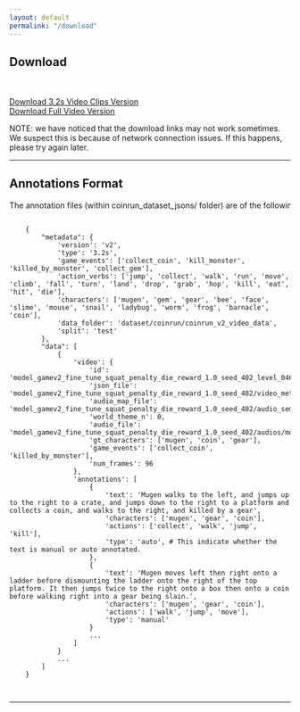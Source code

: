 ```yaml
---
layout: default
permalink: "/download"
---
```


<link rel="stylesheet" type="text/css" href="/static/css/home.css">

<h2 class="anchor" id="download">Download</h2>
<div class="download-container row"  style="margin-top:50px">
  <div class="col-md-6 col-sm-6 col-xs-12 col-12">
    <a class="button-div" href="https://dl.fbaipublicfiles.com/large_objects/MUGEN_release/coinrun.zip">
    Download 3.2s Video Clips Version
    </a>
  </div>

  <div class="col-md-6 col-sm-6 col-xs-12 col-12">
    <a class="button-div" href="https://dl.fbaipublicfiles.com/large_objects/MUGEN_release/full_json_data.zip">
    Download Full Video Version
    </a>
  </div>

  <p>
  NOTE: we have noticed that the download links may not work sometimes. We suspect this is because of network connection issues. If this happens, please try again later.
  </p>
</div>
<hr>

<!-- DATA FORMAT --------------------------------------------------------- -->
<div class="format-container row">
  <div class="col-md-12 col-sm-12 col-xs-12 col-12">
    <h2>Annotations Format</h2>
  </div>
  <div class="col-md-12 col-sm-12 col-xs-12 col-12">
  </div>
  <div class="col-md-12 col-sm-12 col-xs-12 col-12" style= "white-space: nowrap; overflow-x: scroll;">
  The annotation files (within coinrun_dataset_jsons/ folder) are of the following format:
    <pre><code>
    {
        "metadata": {
            'version': 'v2',
            'type': '3.2s',
            'game_events': ['collect_coin', 'kill_monster', 'killed_by_monster', 'collect_gem'],
            'action_verbs': ['jump', 'collect', 'walk', 'run', 'move', 'climb', 'fall', 'turn', 'land', 'drop', 'grab', 'hop', 'kill', 'eat', 'hit', 'die'],
            'characters': ['mugen', 'gem', 'gear', 'bee', 'face', 'slime', 'mouse', 'snail', 'ladybug', 'worm', 'frog', 'barnacle', 'coin'],
            'data_folder': 'dataset/coinrun/coinrun_v2_video_data',
            'split': 'test'
        },
        "data": [
            {
                'video': {
                    'id': 'model_gamev2_fine_tune_squat_penalty_die_reward_1.0_seed_402_level_0469_video_frames_0175_to_0270', 
                    'json_file': 'model_gamev2_fine_tune_squat_penalty_die_reward_1.0_seed_402/video_metadata/model_gamev2_fine_tune_squat_penalty_die_reward_1.0_seed_402_level_0469_video_frames_0175_to_0270.json', 
                    'audio_map_file': 'model_gamev2_fine_tune_squat_penalty_die_reward_1.0_seed_402/audio_semantic_map/audio_map.txt',
                    'world_theme_n': 0, 
                    'audio_file': 'model_gamev2_fine_tune_squat_penalty_die_reward_1.0_seed_402/audios/model_gamev2_fine_tune_squat_penalty_die_reward_1.0_seed_402_level_0469_video_frames_0175_to_0270.wav', 
                    'gt_characters': ['mugen', 'coin', 'gear'], 
                    'game_events': ['collect_coin', 'killed_by_monster'], 
                    'num_frames': 96
                }, 
                'annotations': [
                    {
                        'text': 'Mugen walks to the left, and jumps up to the right to a crate, and jumps down to the right to a platform and collects a coin, and walks to the right, and killed by a gear', 
                        'characters': ['mugen', 'gear', 'coin'], 
                        'actions': ['collect', 'walk', 'jump', 'kill'], 
                        'type': 'auto', # This indicate whether the text is manual or auto annotated.
                    },
                    {
                        'text': 'Mugen moves left then right onto a ladder before dismounting the ladder onto the right of the top platform. It then jumps twice to the right onto a box then onto a coin before walking right into a gear being slain.', 
                        'characters': ['mugen', 'gear', 'coin'], 
                        'actions': ['walk', 'jump', 'move'], 
                        'type': 'manual'
                    }
                    ...
                ]
            }
            ...
        ]
    }
    </code></pre>
  </div>
</div>

<hr>
